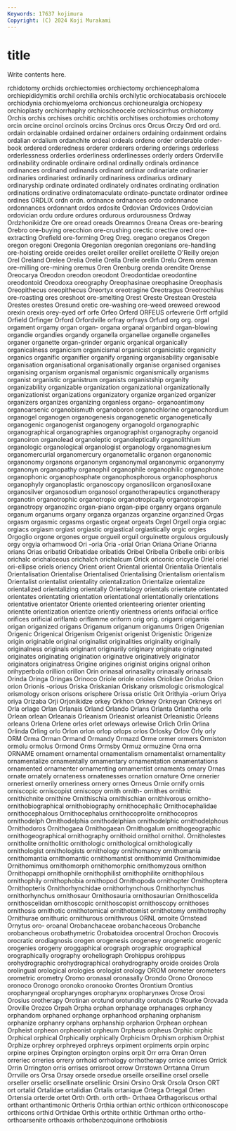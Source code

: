 ```yaml
---
Keywords: 17637 kojimura
Copyright: (C) 2024 Koji Murakami
---
```


# title

Write contents here.



rchidotomy
orchids orchiectomies orchiectomy orchiencephaloma orchiepididymitis orchil orchilla orchils orchilytic orchiocatabasis
orchiocele orchiodynia orchiomyeloma orchioncus orchioneuralgia orchiopexy orchioplasty orchiorrhaphy orchioscheocele orchioscirrhus
orchiotomy Orchis orchis orchises orchitic orchitis orchitises orchotomies orchotomy orcin
orcine orcinol orcinols orcins Orcinus orcs Orcus Orczy Ord ord
ord. ordain ordainable ordained ordainer ordainers ordaining ordainment ordains ordalian
ordalium ordanchite ordeal ordeals ordene order orderable order-book ordered orderedness
orderer orderers ordering orderings orderless orderlessness orderlies orderliness orderlinesses orderly
orders Orderville ordinability ordinable ordinaire ordinal ordinally ordinals ordinance ordinances
ordinand ordinands ordinant ordinar ordinariate ordinarier ordinaries ordinariest ordinarily ordinariness
ordinarius ordinary ordinaryship ordinate ordinated ordinately ordinates ordinating ordination ordinations
ordinative ordinatomaculate ordinato-punctate ordinator ordinee ordines ORDLIX ordn ordn. ordnance
ordnances ordo ordonnance ordonnances ordonnant ordos ordosite Ordovian Ordovices Ordovician
ordovician ordu ordure ordures ordurous ordurousness Ordway Ordzhonikidze Ore ore
oread oreads Oreamnos Oreana Oreas ore-bearing Orebro ore-buying orecchion ore-crushing
orectic orective ored ore-extracting Orefield ore-forming Oreg Oreg. oregano oreganos
Oregon oregon oregoni Oregonia Oregonian oregonian oregonians ore-handling ore-hoisting oreide
oreides oreilet oreiller oreillet oreillette O'Reilly orejon Orel Oreland Orelee
Orelia Orelie Orella Orelle orellin Orelu Orem oreman ore-milling ore-mining
oremus Oren Orenburg orenda orendite Orense Oreocarya Oreodon oreodon oreodont
Oreodontidae oreodontine oreodontoid Oreodoxa oreography Oreophasinae oreophasine Oreophasis Oreopithecus oreopithecus
Oreortyx oreotragine Oreotragus Oreotrochilus ore-roasting ores oreshoot ore-smelting Orest Oreste
Orestean Oresteia Orestes orestes Oresund oretic ore-washing ore-weed oreweed orewood
orexin orexis orey-eyed orf orfe Orfeo Orferd ORFEUS orfevrerie Orff
orfgild Orfield Orfinger Orford Orfordville orfray orfrays Orfurd org org.
orgal orgament orgamy organ organ- organa organal organbird organ-blowing organdie
organdies organdy organella organellae organelle organelles organer organette organ-grinder organic
organical organically organicalness organicism organicismal organicist organicistic organicity organics organific
organifier organify organing organisability organisable organisation organisational organisationally organise organised
organises organising organism organismal organismic organismically organisms organist organistic organistrum
organists organistship organity organizability organizable organization organizational organizationally organizationist organizations
organizatory organize organized organizer organizers organizes organizing organless organo- organoantimony
organoarsenic organobismuth organoboron organochlorine organochordium organogel organogen organogenesis organogenetic organogenetically
organogenic organogenist organogeny organogold organographic organographical organographies organographist organography organoid
organoiron organolead organoleptic organoleptically organolithium organologic organological organologist organology organomagnesium
organomercurial organomercury organometallic organon organonomic organonomy organons organonym organonymal organonymic
organonymy organonyn organopathy organophil organophile organophilic organophone organophonic organophosphate organophosphorous
organophosphorus organophyly organoplastic organoscopy organosilicon organosiloxane organosilver organosodium organosol organotherapeutics
organotherapy organotin organotrophic organotropic organotropically organotropism organotropy organozinc organ-piano organ-pipe
organry organs organule organum organums organy organza organzas organzine organzined
Orgas orgasm orgasmic orgasms orgastic orgeat orgeats Orgel Orgell orgia
orgiac orgiacs orgiasm orgiast orgiastic orgiastical orgiastically orgic orgies Orgoglio
orgone orgones orgue orgueil orguil orguinette orgulous orgulously orgy orgyia
orhamwood Ori -oria Oria -orial Orian Oriana Oriane Orianna orians
Orias oribatid Oribatidae oribatids Oribel Oribella Oribelle oribi oribis orichalc
orichalceous orichalch orichalcum Orick oriconic oricycle Oriel oriel ori-ellipse oriels
oriency Orient orient Oriental oriental Orientalia Orientalis Orientalisation Orientalise Orientalised
Orientalising Orientalism orientalism Orientalist orientalist orientality orientalization Orientalize orientalize orientalized
orientalizing orientally Orientalogy orientals orientate orientated orientates orientating orientation orientational
orientationally orientations orientative orientator Oriente oriented orienteering orienter orienting orientite
orientization orientize oriently orientness orients orifacial orifice orifices orificial oriflamb
oriflamme oriform orig orig. origami origamis origan origanized origans Origanum
origanum origanums Origen Origenian Origenic Origenical Origenism Origenist origenist Origenistic
Origenize origin originable original originalist originalities originality originally originalness originals
originant originarily originary originate originated originates originating origination originative originatively
originator originators originatress Origine origines originist origins orignal orihon orihyperbola
orillion orillon Orin orinasal orinasality orinasally orinasals Orinda Oringa Oringas
Orinoco Oriole oriole orioles Oriolidae Oriolus Orion orion Orionis -orious
Oriska Oriskanian Oriskany orismologic orismological orismology orison orisons orisphere Orissa
oristic Orit Orithyia -orium Oriya oriya Orizaba Orji Orjonikidze orkey
Orkhon Orkney Orkneyan Orkneys orl Orla orlage Orlan Orlanais Orland
Orlando Orlans Orlanta Orlantha orle Orlean orlean Orleanais Orleanism Orleanist
orleanist Orleanistic Orleans orleans Orlena Orlene orles orlet orleways orlewise
Orlich Orlin Orlina Orlinda Orling orlo Orlon orlon orlop orlops
orlos Orlosky Orlov Orly orly ORM Orma Orman Ormand Ormandy
Ormazd Orme ormer ormers Ormiston ormolu ormolus Ormond Orms Ormsby
Ormuz ormuzine Orna orna ORNAME ornament ornamental ornamentalism ornamentalist ornamentality
ornamentalize ornamentally ornamentary ornamentation ornamentations ornamented ornamenter ornamenting ornamentist ornaments
ornary Ornas ornate ornately ornateness ornatenesses ornation ornature Orne ornerier
orneriest ornerily orneriness ornery ornes Orneus Ornie ornify ornis orniscopic
orniscopist orniscopy ornith ornith- ornithes ornithic ornithichnite ornithine Ornithischia ornithischian
ornithivorous ornitho- ornithobiographical ornithobiography ornithocephalic Ornithocephalidae ornithocephalous Ornithocephalus ornithocoprolite ornithocopros
ornithodelph Ornithodelphia ornithodelphian ornithodelphic ornithodelphous Ornithodoros Ornithogaea Ornithogaean Ornithogalum ornithogeographic
ornithogeographical ornithography ornithoid ornithol ornithol. Ornitholestes ornitholite ornitholitic ornithologic ornithological
ornithologically ornithologist ornithologists ornithology ornithomancy ornithomania ornithomantia ornithomantic ornithomantist ornithomimid
Ornithomimidae Ornithomimus ornithomorph ornithomorphic ornithomyzous ornithon Ornithopappi ornithophile ornithophilist ornithophilite
ornithophilous ornithophily ornithophobia ornithopod Ornithopoda ornithopter Ornithoptera Ornithopteris Ornithorhynchidae ornithorhynchous
Ornithorhynchus ornithorhynchus ornithosaur Ornithosauria ornithosaurian Ornithoscelida ornithoscelidan ornithoscopic ornithoscopist ornithoscopy
ornithoses ornithosis ornithotic ornithotomical ornithotomist ornithotomy ornithotrophy Ornithurae ornithuric ornithurous
ornithvrous ORNL ornoite Ornstead Ornytus oro- oroanal Orobanchaceae orobanchaceous Orobanche
orobancheous orobathymetric Orobatoidea orocentral Orochon Orocovis orocratic orodiagnosis orogen orogenesis
orogenesy orogenetic orogenic orogenies orogeny oroggaphical orograph orographic orographical orographically
orography oroheliograph Orohippus orohippus orohydrographic orohydrographical orohydrography oroide oroides Orola
orolingual orological orologies orologist orology OROM orometer orometers orometric orometry
Oromo oronasal oronasally Orondo Orono Oronoco oronoco Oronogo oronoko oronooko
Orontes Orontium Orontius oropharyngeal oropharynges oropharynx oropharynxes Orose Orosi Orosius
orotherapy Orotinan orotund orotundity orotunds O'Rourke Orovada Oroville Orozco Orpah
Orpha orphan orphanage orphanages orphancy orphandom orphaned orphange orphanhood orphaning
orphanism orphanize orphanry orphans orphanship orpharion Orphean orphean Orpheist orpheon
orpheonist orpheum Orpheus orpheus Orphic orphic Orphical orphical Orphically orphically
Orphicism Orphism orphism Orphist Orphize orphrey orphreyed orphreys orpiment orpiments
orpin orpinc orpine orpines Orpington orpington orpins orpit Orr orra
Orran Orren orreriec orreries orrery orrhoid orrhology orrhotherapy orrice orrices
Orrick Orrin Orrington orris orrises orrisroot orrow Orrstown Orrtanna Orrum
Orrville ors Orsa Orsay orsede orsedue orseille orseilline orsel orselle
orseller orsellic orsellinate orsellinic Orsini Orsino Orsk Orsola Orson ORT
ort ortalid Ortalidae ortalidian Ortalis ortanique Ortega Ortegal Orten Ortensia
orterde ortet Orth Orth. orth orth- Orthaea Orthagoriscus orthal orthant
orthantimonic Ortheris Orthia orthian orthic orthicon orthiconoscope orthicons orthid Orthidae
Orthis orthite orthitic Orthman ortho ortho- orthoarsenite orthoaxis orthobenzoquinone orthobiosis
